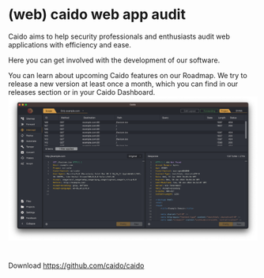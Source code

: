 # (web) caido web app audit 
Caido aims to help security professionals and enthusiasts audit web applications with efficiency and ease.

Here you can get involved with the development of our software.

You can learn about upcoming Caido features on our Roadmap. We try to release a new version at least once a month, which you can find in our releases section or in your Caido Dashboard.
![738f8c32357ce3b31b569472ab480c62.png](../../../_resources/738f8c32357ce3b31b569472ab480c62.png)
#
Download
https://github.com/caido/caido